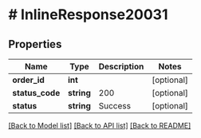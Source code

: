 # # InlineResponse20031

## Properties

Name | Type | Description | Notes
------------ | ------------- | ------------- | -------------
**order_id** | **int** |  | [optional]
**status_code** | **string** | 200 | [optional]
**status** | **string** | Success | [optional]

[[Back to Model list]](../../README.md#models) [[Back to API list]](../../README.md#endpoints) [[Back to README]](../../README.md)
